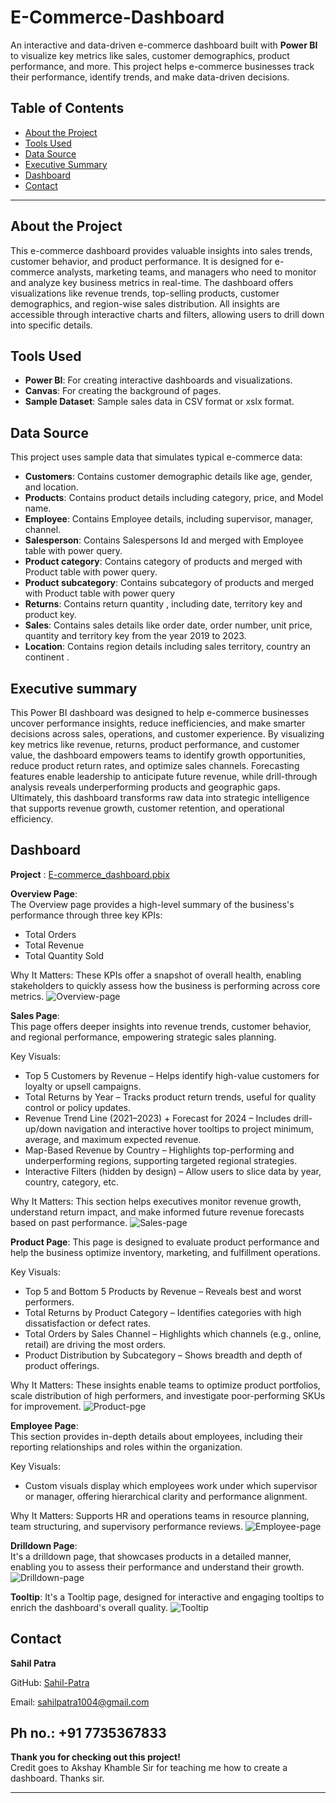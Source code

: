 # E-Commerce-Dashboard

An interactive and data-driven e-commerce dashboard built with **Power BI** to visualize key metrics like sales, customer demographics, product performance, and more. This project helps e-commerce businesses track their performance, identify trends, and make data-driven decisions.

## Table of Contents
- [About the Project](#About-the-Project)
- [Tools Used](#Tools-Used)
- [Data Source](#Data-Source)
- [Executive Summary](#Executive-Summary)
- [Dashboard](#Dashboard)
- [Contact](#Contact)

---

## About the Project
This e-commerce dashboard provides valuable insights into sales trends, customer behavior, and product performance. It is designed for e-commerce analysts, marketing teams, and managers who need to monitor and analyze key business metrics in real-time. 
The dashboard offers visualizations like revenue trends, top-selling products, customer demographics, and region-wise sales distribution. All insights are accessible through interactive charts and filters, allowing users to drill down into specific details.

## Tools Used
- **Power BI**: For creating interactive dashboards and visualizations.
- **Canvas**: For creating the background of pages.
- **Sample Dataset**: Sample sales data in CSV format or xslx format.

## Data Source
This project uses sample data that simulates typical e-commerce data:
- **Customers**: Contains customer demographic details like age, gender, and location.
- **Products**: Contains product details including category, price, and Model name.
- **Employee**: Contains Employee details, including supervisor, manager, channel.
- **Salesperson**: Contains Salespersons Id and merged with Employee table with power query.
- **Product category**: Contains category of products and merged with Product table with power query.
- **Product subcategory**: Contains subcategory of products and merged with Product table with power query
- **Returns**: Contains return quantity , including date, territory key and product key.
- **Sales**: Contains sales details like order date, order number, unit price, quantity and territory key from the year 2019 to 2023.
- **Location**: Contains region details including sales territory, country an continent .

## Executive summary

This Power BI dashboard was designed to help e-commerce businesses uncover performance insights, reduce inefficiencies, and make smarter decisions across sales, operations, and customer experience. By visualizing key metrics like revenue, returns, product performance, and customer value, the dashboard empowers teams to identify growth opportunities, reduce product return rates, and optimize sales channels. Forecasting features enable leadership to anticipate future revenue, while drill-through analysis reveals underperforming products and geographic gaps. Ultimately, this dashboard transforms raw data into strategic intelligence that supports revenue growth, customer retention, and operational efficiency.

## Dashboard

**Project** : [E-commerce_dashboard.pbix](https://app.powerbi.com/view?r=eyJrIjoiNjMyZGZiMGMtZTk3My00NThhLWFmOTEtNmU4MzNjNTBhNWMzIiwidCI6ImRiOThlOTIzLWQyZWEtNDY2MS1hZDE1LTI3YzUyNjA2MGEyYiJ9)

**Overview Page**:  
The Overview page provides a high-level summary of the business's performance through three key KPIs:
- Total Orders
- Total Revenue 
- Total Quantity Sold 

Why It Matters: These KPIs offer a snapshot of overall health, enabling stakeholders to quickly assess how the business is performing across core metrics.
  ![Overview-page](assets/images/Overview_page.png)

**Sales Page**:  
This page offers deeper insights into revenue trends, customer behavior, and regional performance, empowering strategic sales planning.

Key Visuals: 
- Top 5 Customers by Revenue – Helps identify high-value customers for loyalty or upsell campaigns.
- Total Returns by Year – Tracks product return trends, useful for quality control or policy updates. 
- Revenue Trend Line (2021–2023) + Forecast for 2024 – Includes drill-up/down navigation and interactive hover tooltips to project minimum, average, and maximum expected revenue. 
- Map-Based Revenue by Country – Highlights top-performing and underperforming regions, supporting targeted regional strategies. 
- Interactive Filters (hidden by design) – Allow users to slice data by year, country, category, etc. 

Why It Matters: This section helps executives monitor revenue growth, understand return impact, and make informed future revenue forecasts based on past performance.
   ![Sales-page](assets/images/Sales_page.png)

**Product Page**: 
This page is designed to evaluate product performance and help the business optimize inventory, marketing, and fulfillment operations.

 Key Visuals: 
 - Top 5 and Bottom 5 Products by Revenue – Reveals best and worst performers. 
 - Total Returns by Product Category – Identifies categories with high dissatisfaction or defect rates. 
 - Total Orders by Sales Channel – Highlights which channels (e.g., online, retail) are driving the most orders. 
 - Product Distribution by Subcategory – Shows breadth and depth of product offerings. 
       
 Why It Matters: These insights enable teams to optimize product portfolios, scale distribution of high performers, and investigate poor-performing SKUs for improvement.
   ![Product-pge](assets/images/Product_page.png)

**Employee Page**:  
This section provides in-depth details about employees, including their reporting relationships and roles within the organization. 

Key Visuals: 
- Custom visuals display which employees work under which supervisor or manager, offering hierarchical clarity and performance alignment. 

Why It Matters: Supports HR and operations teams in resource planning, team structuring, and supervisory performance reviews.
  ![Employee-page](assets/images/Employee_page.png)

 **Drilldown Page**:  
 It's a drilldown page, that showcases products in a detailed manner, enabling you to assess their performance and understand their growth.  
   ![Drilldown-page](assets/images/Details_page.png)

 **Tooltip**:
 It's a Tooltip page, designed for interactive and engaging tooltips to enrich the dashboard's overall quality. 
    ![Tooltip](assets/images/Tooltips_page.png)

## Contact
**Sahil Patra**  

GitHub: [Sahil-Patra](https://github.com/Sahil-Patra)  

Email: sahilpatra1004@gmail.com  

Ph no.: +91 7735367833
---

**Thank you for checking out this project!**  
Credit goes to Akshay Khamble Sir for teaching me how to create a dashboard. Thanks sir.


---
